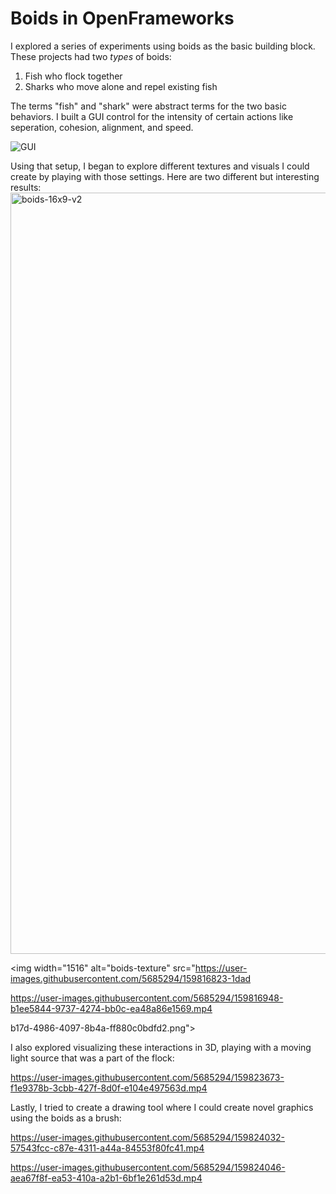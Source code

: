 # Boids in OpenFrameworks

I explored a series of experiments using boids as the basic building block. These projects had two _types_ of boids:
1. Fish who flock together
2. Sharks who move alone and repel existing fish

The terms "fish" and "shark" were abstract terms for the two basic behaviors. I built a GUI control for the intensity of certain actions like seperation, cohesion, alignment, and speed.

![GUI](https://user-images.githubusercontent.com/5685294/159816716-d5d0283b-f56a-405f-a9c7-956384955fa2.jpg)

Using that setup, I began to explore different textures and visuals I could create by playing with those settings. Here are two different but interesting results:
<img width="1218" alt="boids-16x9-v2" src="https://user-images.githubusercontent.com/5685294/159816816-5bfceda7-cadc-486c-b35c-230c0f230b17.png">

<img width="1516" alt="boids-texture" src="https://user-images.githubusercontent.com/5685294/159816823-1dad

https://user-images.githubusercontent.com/5685294/159816948-b1ee5844-9737-4274-bb0c-ea48a86e1569.mp4

b17d-4986-4097-8b4a-ff880c0bdfd2.png">


I also explored visualizing these interactions in 3D, playing with a moving light source that was a part of the flock:



https://user-images.githubusercontent.com/5685294/159823673-f1e9378b-3cbb-427f-8d0f-e104e497563d.mp4


Lastly, I tried to create a drawing tool where I could create novel graphics using the boids as a brush:


https://user-images.githubusercontent.com/5685294/159824032-57543fcc-c87e-4311-a44a-84553f80fc41.mp4


https://user-images.githubusercontent.com/5685294/159824046-aea67f8f-ea53-410a-a2b1-6bf1e261d53d.mp4


